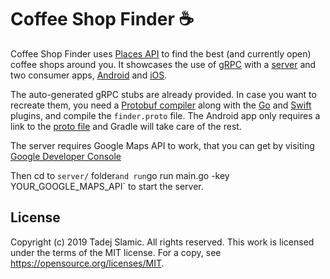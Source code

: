 # Coffee Shop Finder :coffee:

Coffee Shop Finder uses [Places API](https://developers.google.com/places/web-service/intro) to find the best (and currently open) coffee shops around you. It showcases the use of [gRPC](https://grpc.io/) with a [server](/server) and two consumer apps, [Android](/android) and [iOS](/ios).

The auto-generated gRPC stubs are already provided. In case you want to recreate them, you need a [Protobuf compiler](https://github.com/protocolbuffers/protobuf) along with the [Go](https://github.com/golang/protobuf) and [Swift](https://github.com/apple/swift-protobuf) plugins, and compile the `finder.proto` file. The Android app only requires a link to the [proto file](/android/app/src/main/proto) and Gradle will take care of the rest. 

The server requires Google Maps API to work, that you can get by visiting [Google Developer Console](https://console.developers.google.com/apis/dashboard)

Then cd to `server/` folder` and run `go run main.go -key YOUR_GOOGLE_MAPS_API` to start the server.

## License

Copyright (c) 2019 Tadej Slamic. All rights reserved.
This work is licensed under the terms of the MIT license. For a copy, see https://opensource.org/licenses/MIT.
